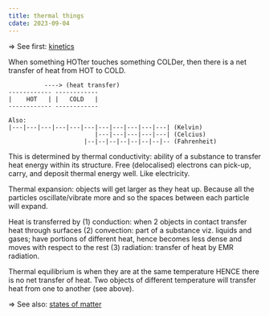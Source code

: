 ```yaml
---
title: thermal things
cdate: 2023-09-04
---
```


=> See first: [kinetics](/notes/kinetics)

When something HOTter touches something COLDer, then there is a net transfer of heat from HOT to COLD.

```
          ----> (heat transfer)
------------ ------------
|    HOT   | |   COLD   |
------------ ------------

Also:
|---|---|---|---|---|---|---|---|---|---|---| (Kelvin)
                        |---|---|---|---|---| (Celcius)
                     |--|--|--|--|--|--|--|-- (Fahrenheit)
```

This is determined by thermal conductivity: ability of a substance to transfer heat energy within its structure. Free (delocalised) electrons can pick-up, carry, and deposit thermal energy well. Like electricity. 

Thermal expansion: objects will get larger as they heat up. Because all the particles oscillate/vibrate more and so the spaces between each particle will expand.

Heat is transferred by (1) conduction: when 2 objects in contact transfer heat through surfaces (2) convection: part of a substance viz. liquids and gases; have portions of different heat, hence becomes less dense and moves with respect to the rest (3) radiation: transfer of heat by EMR radiation.

Thermal equilibrium is when they are at the same temperature HENCE there is no net transfer of heat. Two objects of different temperature will transfer heat from one to another (see above).

=> See also: [states of matter](/notes/states-of-matter)

